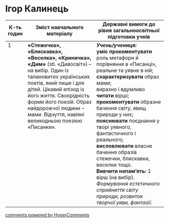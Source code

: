 <div id="hypercomments_widget" class="js-hypercomments-widget invisible"></div>

# Ігор Калинець

<table>
  <tr>
    <td width="10%" align="center"><b>К-ть годин</b></td>
    <td width="45%" align="center"><b>Зміст навчального матеріалу</b></td>
    <td width="45%" align="center"><b>Державні вимоги до рівня загальноосвітньої підготовки учнів</b></td>
  </tr>
<tbody>
  <tr>
<td width="10%" style="vertical-align:top !important;">1</td>
    <td width="45%" style="vertical-align:top !important;">
<b>«Стежечка», «Блискавка», «Веселка», «Криничка», «Дим»</b> (зб. «Дивосвіт») – на вибір. Один із талановитих українських поетів, який пише і для дітей. Цікавий епізод із його життя. Своєрідність форми його поезій. Образ найдорожчої людини − мами. Відчуття, навіяні великодньою поезією «Писанки».
</td>
    <td width="45%" style="vertical-align:top !important;">
<i><b>Учень/учениця:</b></i><br>
<b>уміє прокоментувати</b> роль метафори й порівняння в «Писанці», реальне та уявне в ній;<br> 
<b>схарактеризувати</b> образ мами;<br> 
виразно і вдумливо <b>читати</b> вірші;<br> 
<b>прокоментувати</b> образне бачення світу, явищ природи у них; <br> 
<b>пояснювати</b> поєднання у творі уявного, фантастичного і реального;<br> 
<b>висловлювати</b> власне бачення образів стежечки, блискавки, веселки тощо. <br>
<b>Вивчити напам’ять:</b> 1 вірш (на вибір).<br> 
<i>Формування естетичного сприйняття світу природи, розвиток творчої уяви, фантазії.</i> </td>
  </tr>
</tbody>
</table>

<div class="js-hypercomments-container">
<a href="http://hypercomments.com" class="hc-link" title="comments widget">comments powered by HyperComments</a>
</div>